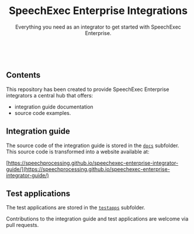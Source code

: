 <p align="center">
    <h1 align="center">SpeechExec Enterprise Integrations</h1>
    <p align="center">Everything you need as an integrator to get started with SpeechExec Enterprise.</p>    
    <br>
    <br>
    <br>
</p>

## Contents
This repository has been created to provide SpeechExec Enterprise integrators a central hub that offers:
- integration guide documentation
- source code examples.

## Integration guide
The source code of the integration guide is stored in the [`docs`](/docs/) subfolder. This source code is transformed into a website available at:

[https://speechprocessing.github.io/speechexec-enterprise-integrator-guide/](https://speechprocessing.github.io/speechexec-enterprise-integrator-guide/)

## Test applications
The test applications are stored in the [`testapps`](/testapps/) subfolder.


Contributions to the integration guide and test applications are welcome via pull requests.
